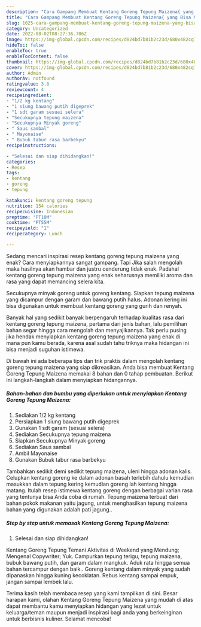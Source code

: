 ```yaml
---
description: "Cara Gampang Membuat Kentang Goreng Tepung Maizena{ yang Bisa Manjain Lidah,  Menu Buat lebaran"
title: "Cara Gampang Membuat Kentang Goreng Tepung Maizena{ yang Bisa Manjain Lidah,  Menu Buat lebaran"
slug: 1025-cara-gampang-membuat-kentang-goreng-tepung-maizena-yang-bisa-manjain-lidah-menu-buat-lebaran
category: Uncategorized
date: 2022-08-02T08:27:36.706Z
image: https://img-global.cpcdn.com/recipes/d824bd7b81b2c23d/680x482cq70/kentang-goreng-tepung-maizena-foto-resep-utama.jpg
hideToc: false
enableToc: true
enableTocContent: false
thumbnail: https://img-global.cpcdn.com/recipes/d824bd7b81b2c23d/680x482cq70/kentang-goreng-tepung-maizena-foto-resep-utama.jpg
cover: https://img-global.cpcdn.com/recipes/d824bd7b81b2c23d/680x482cq70/kentang-goreng-tepung-maizena-foto-resep-utama.jpg
author: Admin
authorAv: notfound
ratingvalue: 3.8
reviewcount: 4
recipeingredient:
- "1/2 kg kentang"
- "1 siung bawang putih digeprek"
- "1 sdt garam sesuai selera"
- "Secukupnya tepung maizena"
- "Secukupnya Minyak goreng"
- " Saus sambal"
- " Mayonaise"
- " Bubuk tabur rasa barbekyu"
recipeinstructions:

- "Selesai dan siap dihidangkan!"
categories:
- Resep
tags:
- kentang
- goreng
- tepung

katakunci: kentang goreng tepung 
nutrition: 154 calories
recipecuisine: Indonesian
preptime: "PT10M"
cooktime: "PT55M"
recipeyield: "1"
recipecategory: Lunch

---
```



Sedang mencari inspirasi resep kentang goreng tepung maizena yang enak? Cara menyiapkannya sangat gampang. Tapi Jika salah mengolah maka hasilnya akan hambar dan justru cenderung tidak enak. Padahal kentang goreng tepung maizena yang enak seharusnya memiliki aroma dan rasa yang dapat memancing selera kita.


Secukupnya minyak goreng untuk goreng kentang. Siapkan tepung maizena yang dicampur dengan garam dan bawang putih halus. Adonan kering ini bisa digunakan untuk membuat kentang goreng yang gurih dan renyah.

Banyak hal yang sedikit banyak berpengaruh terhadap kualitas rasa dari kentang goreng tepung maizena, pertama dari jenis bahan, lalu pemilihan bahan segar hingga cara mengolah dan menyajikannya. Tak perlu pusing jika hendak menyiapkan kentang goreng tepung maizena yang enak di mana pun kamu berada, karena asal sudah tahu triknya maka hidangan ini bisa menjadi suguhan istimewa.


Di bawah ini ada beberapa tips dan trik praktis dalam mengolah kentang goreng tepung maizena yang siap dikreasikan. Anda bisa membuat Kentang Goreng Tepung Maizena memakai 8 bahan dan 0 tahap pembuatan. Berikut ini langkah-langkah dalam menyiapkan hidangannya.

<!--inarticleads1-->

##### Bahan-bahan dan bumbu yang diperlukan untuk menyiapkan Kentang Goreng Tepung Maizena:

1. Sediakan 1/2 kg kentang
1. Persiapkan 1 siung bawang putih digeprek
1. Gunakan 1 sdt garam (sesuai selera)
1. Sediakan Secukupnya tepung maizena
1. Siapkan Secukupnya Minyak goreng
1. Sediakan  Saus sambal
1. Ambil  Mayonaise
1. Gunakan  Bubuk tabur rasa barbekyu


Tambahkan sedikit demi sedikit tepung maizena, uleni hingga adonan kalis. Celupkan kentang goreng ke dalam adonan basah terlebih dahulu kemudian masukkan dalam tepung kering kemudian goreng lah kentang hingga matang. Itulah resep istimewa kentang goreng dengan berbagai varian rasa yang tentunya bisa Anda coba di rumah. Tepung maizena terbuat dari bahan pokok makanan yaitu jagung, untuk menghasilkan tepung maizena bahan yang digunakan adalah pati jagung.. 

<!--inarticleads2-->

##### Step by step untuk memasak Kentang Goreng Tepung Maizena:


1. Selesai dan siap dihidangkan!

Kentang Goreng Tepung Temani Aktivitas di Weekend yang Mendung; Mengenal Copywriter; Yuk. Campurkan tepung terigu, tepung maizena, bubuk bawang putih, dan garam dalam mangkuk. Aduk rata hingga semua bahan tercampur dengan baik.. Goreng kentang dalam minyak yang sudah dipanaskan hingga kuning kecoklatan. Rebus kentang sampai empuk, jangan sampai lembek lalu. 

Terima kasih telah membaca resep yang kami tampilkan di sini. Besar harapan kami, olahan Kentang Goreng Tepung Maizena yang mudah di atas dapat membantu kamu menyiapkan hidangan yang lezat untuk keluarga/teman maupun menjadi inspirasi bagi anda yang berkeinginan untuk berbisnis kuliner. Selamat mencoba!
